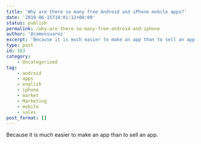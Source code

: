 ```yaml
---
title: 'Why are there so many free Android and iPhone mobile apps?'
date: '2010-06-15T10:01:12+00:00'
status: publish
permalink: /why-are-there-so-many-free-android-and-iphone
author: '@ramonsuarez'
excerpt: 'Because it is much easier to make an app than to sell an app.'
type: post
id: 163
category:
    - Uncategorized
tag:
    - android
    - apps
    - english
    - iphone
    - market
    - Marketing
    - mobile
    - sales
post_format: []
---
```

Because it is much easier to make an app than to sell an app.
